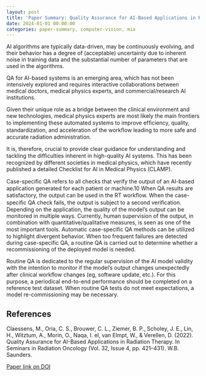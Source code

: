```yaml
---
layout: post
title: 'Paper Summary: Quality Assurance for AI-Based Applications in Radiation Therapy'
date: 2024-01-01 00:00:00
categories: paper-summary, computer-vision, mia
---
```


AI algorithms are typically data-driven, may be continuously evolving, and their behavior has a degree of (acceptable) uncertainty due to inherent noise in training data and the substantial number of parameters that are used in the algorithms.

QA for AI-based systems is an emerging area, which has not been intensively explored and requires interactive collaborations between medical doctors, medical physics experts, and commercial/research AI institutions.

Given their unique role as a bridge between the clinical environment and new technologies, medical physics experts are most likely the main frontiers to implementing these automated systems to improve efﬁciency, quality, standardization, and acceleration of the workﬂow leading to more safe and accurate radiation administration.

It is, therefore, crucial to provide clear guidance for understanding and tackling the difﬁculties inherent in high-quality AI systems. This has been recognized by different societies in medical physics, which have recently published a detailed Checklist for AI in Medical Physics (CLAMP).

Case-speciﬁc QA refers to all checks that verify the output of an AI-based application generated for each patient or machine.10 When QA results are satisfactory, the output can be used in the RT workﬂow. When the case-speciﬁc QA check fails, the output is subject to a second veriﬁcation. Depending on the application, the quality of the model’s output can be monitored in multiple ways. Currently, human supervision of the output, in combination with quantitative/qualitative measures, is seen as one of the most important tools. Automatic case-speciﬁc QA methods can be utilized to highlight divergent behavior. When too frequent failures are detected during case-specific QA, a routine QA is carried out to determine whether a recommissioning of the deployed model is needed.

Routine QA is dedicated to the regular supervision of the AI model validity with the intention to monitor if the model’s output changes unexpectedly after clinical workﬂow changes (eg, software update, etc.). For this purpose, a periodical end-to-end performance should be completed on a reference test dataset. When routine QA tests do not meet expectations, a model re-commissioning may be necessary.

References
------

Claessens, M., Oria, C. S., Brouwer, C. L., Ziemer, B. P., Scholey, J. E., Lin, H., Witztum, A., Morin, O., Naqa, I. el, van Elmpt, W., & Verellen, D. (2022). Quality Assurance for AI-Based Applications in Radiation Therapy. In Seminars in Radiation Oncology (Vol. 32, Issue 4, pp. 421–431). W.B. Saunders.

[Paper link on DOI](https://doi.org/10.1016/j.semradonc.2022.06.011)